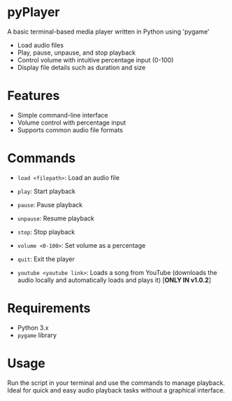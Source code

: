 # pyPlayer
A basic terminal-based media player written in Python using 'pygame'

- Load audio files
- Play, pause, unpause, and stop playback
- Control volume with intuitive percentage input (0-100)
- Display file details such as duration and size

# Features

- Simple command-line interface
- Volume control with percentage input
- Supports common audio file formats

# Commands

- ```load <filepath>```: Load an audio file

- ```play```: Start playback

- ```pause```: Pause playback

- ```unpause```: Resume playback

- ```stop```: Stop playback

- ```volume <0-100>```: Set volume as a percentage

- ```quit```: Exit the player

- ```youtube <youtube link>```: Loads a song from YouTube (downloads the audio locally and automatically loads and plays it) [**ONLY IN v1.0.2**]

# Requirements

- Python 3.x
- ```pygame``` library

# Usage

Run the script in your terminal and use the commands to manage playback. Ideal for quick and easy audio playback tasks without a graphical interface.
